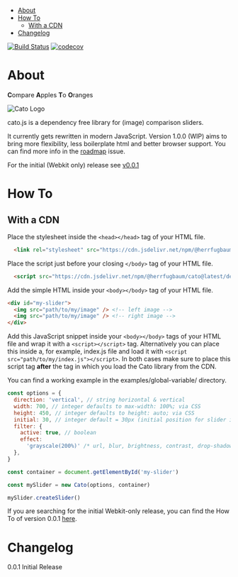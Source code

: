 - [About](#about)
- [How To](#how-to)
  - [With a CDN](#with-a-cdn)
- [Changelog](#changelog)

[![Build Status](https://travis-ci.org/herrfugbaum/cato.js.svg?branch=master)](https://travis-ci.org/herrfugbaum/cato.js)
[![codecov](https://codecov.io/gh/herrfugbaum/cato.js/branch/master/graph/badge.svg)](https://codecov.io/gh/herrfugbaum/cato.js)

# About

**C**ompare **A**pples **T**o **O**ranges

![Cato Logo](https://s3-us-west-2.amazonaws.com/s.cdpn.io/496585/Cato_Logo120x150.png)

cato.js is a dependency free library for (image) comparison sliders.

It currently gets rewritten in modern JavaScript.
Version 1.0.0 (WIP) aims to bring more flexibility, less boilerplate html and better browser support.
You can find more info in the [roadmap](https://github.com/herrfugbaum/cato.js/issues/2) issue.

For the initial (Webkit only) release see [v0.0.1](https://github.com/herrfugbaum/cato.js/releases/tag/v0.0.1)

# How To

## With a CDN

Place the stylesheet inside the ```<head></head>``` tag of your HTML file.
```html
  <link rel="stylesheet" src="https://cdn.jsdelivr.net/npm/@herrfugbaum/cato@latest/dest/cato.min.css">
```

Place the script just before your closing ```</body>``` tag of your HTML file.
```html
  <script src="https://cdn.jsdelivr.net/npm/@herrfugbaum/cato@latest/dest/cato.min.js"></script>
```

Add the simple HTML inside your ```<body></body>``` tag of your HTML file.
```html
<div id="my-slider">
  <img src="path/to/my/image" /> <!-- left image -->
  <img src="path/to/my/image" /> <!-- right image -->
</div>
```

Add this JavaScript snippet inside your ```<body></body>``` tags of your HTML file and wrap it with a ```<script></script>``` tag.
Alternatively you can place this inside a, for example, index.js file and load it with ```<script src="path/to/my/index.js"></script>```.
In both cases make sure to place this script tag **after** the tag in which you load the Cato library from the CDN.

You can find a working example in the examples/global-variable/ directory.

```javascript
const options = {
  direction: 'vertical', // string horizontal & vertical
  width: 700, // integer defaults to max-width: 100%; via CSS
  height: 450, // integer defaults to height: auto; via CSS
  initial: 30, // integer default = 30px (initial position for slider in px)
  filter: {
    active: true, // boolean
    effect:
      'grayscale(200%)' /* url, blur, brightness, contrast, drop-shadow, grayscale, hue-rotate, invert, opacity, saturate, sepia */,
  },
}

const container = document.getElementById('my-slider')

const mySlider = new Cato(options, container)

mySlider.createSlider()
```


If you are searching for the initial Webkit-only release, you can find the How To of version 0.0.1 [here](https://github.com/herrfugbaum/cato.js/releases/tag/v0.0.1).

# Changelog

0.0.1 Initial Release
